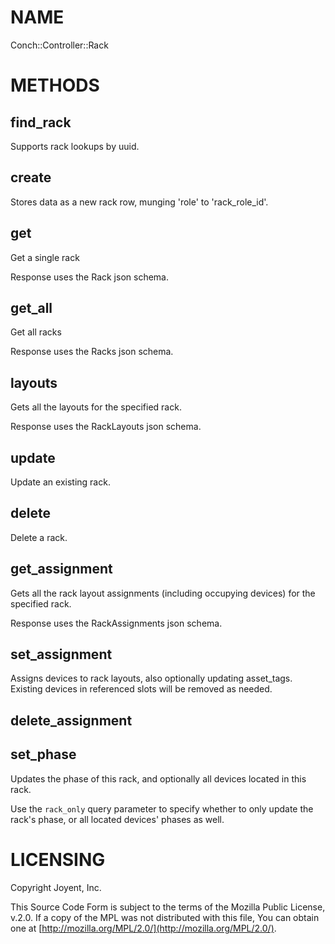 # NAME

Conch::Controller::Rack

# METHODS

## find\_rack

Supports rack lookups by uuid.

## create

Stores data as a new rack row, munging 'role' to 'rack\_role\_id'.

## get

Get a single rack

Response uses the Rack json schema.

## get\_all

Get all racks

Response uses the Racks json schema.

## layouts

Gets all the layouts for the specified rack.

Response uses the RackLayouts json schema.

## update

Update an existing rack.

## delete

Delete a rack.

## get\_assignment

Gets all the rack layout assignments (including occupying devices) for the specified rack.

Response uses the RackAssignments json schema.

## set\_assignment

Assigns devices to rack layouts, also optionally updating asset\_tags.
Existing devices in referenced slots will be removed as needed.

## delete\_assignment

## set\_phase

Updates the phase of this rack, and optionally all devices located in this rack.

Use the `rack_only` query parameter to specify whether to only update the rack's phase, or all
located devices' phases as well.

# LICENSING

Copyright Joyent, Inc.

This Source Code Form is subject to the terms of the Mozilla Public License,
v.2.0. If a copy of the MPL was not distributed with this file, You can obtain
one at [http://mozilla.org/MPL/2.0/](http://mozilla.org/MPL/2.0/).
